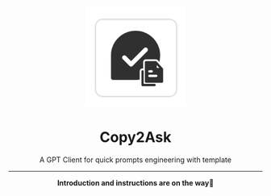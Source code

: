 <div align="center">
  <a href="https://github.com/KatoMelon/copy2ask">
    <img src="https://raw.githubusercontent.com/KatoMelon/copy2ask/main/build/appicon.png" width="200">
  </a>
  <h1>Copy2Ask</h1>
  <p>A GPT Client for quick prompts engineering with template</p>


---

**Introduction and instructions are on the way🚀**
